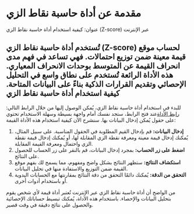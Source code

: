 مقدمة عن أداة حاسبة نقاط الزي
=============================

عنوان: كيفية استخدام أداة حاسبة نقاط الزي (Z-score) عبر الإنترنت

تُستخدم أداة حاسبة نقاط الزي (Z-score) لحساب موقع قيمة معينة ضمن توزيع احتمالات. فهي تساعد في فهم مدى انحراف القيمة عن المتوسط بوحدات الانحراف المعياري. هذه الأداة الرائعة تُستخدم على نطاق واسع في التحليل الإحصائي وتقديم القرارات الذكية بناءً على البيانات المتاحة. كيفية استخدام أداة حاسبة نقاط الزي
----------------------------------

للبدء في استخدام أداة حاسبة نقاط الزي، يُمكن الوصول إليها من خلال الرابط التالي: [رابط الأداة](https://www.onlinecalculatorsfree.com/ar/math/z-score-calculator.html)عند فتح الرابط، ستجد نفسك أمام واجهة بسيطة وسهلة الاستخدام تحتوي على حقول يُمكن إدخال البيانات بها. سنشرح الآن كيفية استخدام هذه الأداة القيمة:

1. **إدخال البيانات:** قم بإدخال القيم المطلوبة في الحقول المناسبة. على سبيل المثال، يُمكنك إدخال قيمة معينة ومعرفة نقطة الزي المقابلة لها، أو يُمكنك إدخال قيمة نقطة الزي واحتمال ومعرفة القيمة المقابلة.
2. **اضغط على زر الحساب:** بمجرد إدخال البيانات، قم بالنقر على زر الحساب للحصول على النتائج.
3. **استكشاف النتائج:** ستظهر النتائج بشكل واضح ومفهوم، مما يسمح لك بفهم موقع القيمة ضمن التوزيع والاستفادة منها في تحليل البيانات.
4. **التحقق من الدقة:** يُمكنك دائمًا التحقق من دقة النتائج بمقارنتها مع الحسابات اليدوية أو باستخدام أدوات أخرى.

من الواضح أن أداة حاسبة نقاط الزي عبر الإنترنت تُعتبر أداة قيمة لأي شخص يقوم بتحليل البيانات والإحصاء. باستخدام هذه الأداة، يُمكنك تبسيط حساباتك الإحصائية والحصول على نتائج دقيقة في وقت قصير.